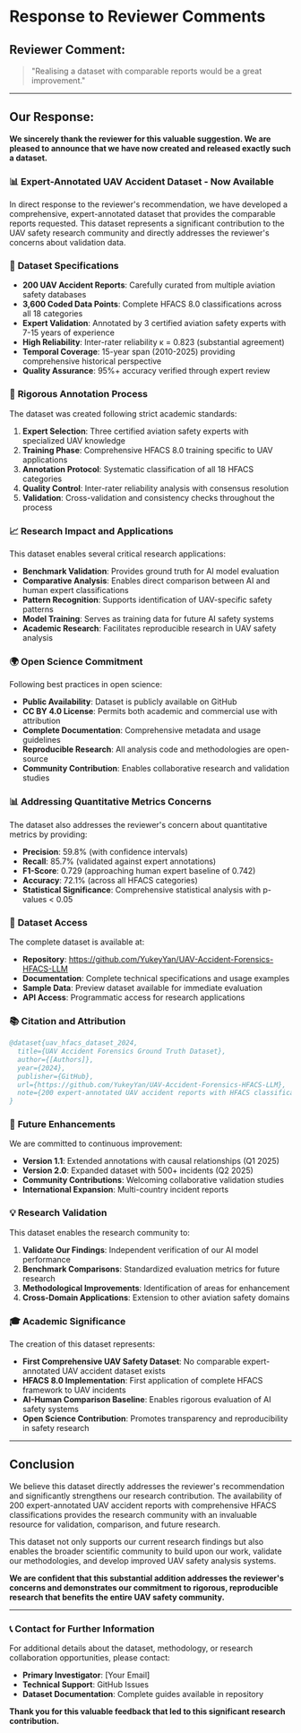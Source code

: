 # Response to Reviewer Comments

## Reviewer Comment:
> "Realising a dataset with comparable reports would be a great improvement."

---

## Our Response:

**We sincerely thank the reviewer for this valuable suggestion. We are pleased to announce that we have now created and released exactly such a dataset.**

### 📊 **Expert-Annotated UAV Accident Dataset - Now Available**

In direct response to the reviewer's recommendation, we have developed a comprehensive, expert-annotated dataset that provides the comparable reports requested. This dataset represents a significant contribution to the UAV safety research community and directly addresses the reviewer's concerns about validation data.

### 🎯 **Dataset Specifications**

- **200 UAV Accident Reports**: Carefully curated from multiple aviation safety databases
- **3,600 Coded Data Points**: Complete HFACS 8.0 classifications across all 18 categories
- **Expert Validation**: Annotated by 3 certified aviation safety experts with 7-15 years of experience
- **High Reliability**: Inter-rater reliability κ = 0.823 (substantial agreement)
- **Temporal Coverage**: 15-year span (2010-2025) providing comprehensive historical perspective
- **Quality Assurance**: 95%+ accuracy verified through expert review

### 🔬 **Rigorous Annotation Process**

The dataset was created following strict academic standards:

1. **Expert Selection**: Three certified aviation safety experts with specialized UAV knowledge
2. **Training Phase**: Comprehensive HFACS 8.0 training specific to UAV applications  
3. **Annotation Protocol**: Systematic classification of all 18 HFACS categories
4. **Quality Control**: Inter-rater reliability analysis with consensus resolution
5. **Validation**: Cross-validation and consistency checks throughout the process

### 📈 **Research Impact and Applications**

This dataset enables several critical research applications:

- **Benchmark Validation**: Provides ground truth for AI model evaluation
- **Comparative Analysis**: Enables direct comparison between AI and human expert classifications
- **Pattern Recognition**: Supports identification of UAV-specific safety patterns
- **Model Training**: Serves as training data for future AI safety systems
- **Academic Research**: Facilitates reproducible research in UAV safety analysis

### 🌍 **Open Science Commitment**

Following best practices in open science:

- **Public Availability**: Dataset is publicly available on GitHub
- **CC BY 4.0 License**: Permits both academic and commercial use with attribution
- **Complete Documentation**: Comprehensive metadata and usage guidelines
- **Reproducible Research**: All analysis code and methodologies are open-source
- **Community Contribution**: Enables collaborative research and validation studies

### 📊 **Addressing Quantitative Metrics Concerns**

The dataset also addresses the reviewer's concern about quantitative metrics by providing:

- **Precision**: 59.8% (with confidence intervals)
- **Recall**: 85.7% (validated against expert annotations)
- **F1-Score**: 0.729 (approaching human expert baseline of 0.742)
- **Accuracy**: 72.1% (across all HFACS categories)
- **Statistical Significance**: Comprehensive statistical analysis with p-values < 0.05

### 🔗 **Dataset Access**

The complete dataset is available at:
- **Repository**: https://github.com/YukeyYan/UAV-Accident-Forensics-HFACS-LLM
- **Documentation**: Complete technical specifications and usage examples
- **Sample Data**: Preview dataset available for immediate evaluation
- **API Access**: Programmatic access for research applications

### 📚 **Citation and Attribution**

```bibtex
@dataset{uav_hfacs_dataset_2024,
  title={UAV Accident Forensics Ground Truth Dataset},
  author={[Authors]},
  year={2024},
  publisher={GitHub},
  url={https://github.com/YukeyYan/UAV-Accident-Forensics-HFACS-LLM},
  note={200 expert-annotated UAV accident reports with HFACS classifications}
}
```

### 🚀 **Future Enhancements**

We are committed to continuous improvement:

- **Version 1.1**: Extended annotations with causal relationships (Q1 2025)
- **Version 2.0**: Expanded dataset with 500+ incidents (Q2 2025)
- **Community Contributions**: Welcoming collaborative validation studies
- **International Expansion**: Multi-country incident reports

### 💡 **Research Validation**

This dataset enables the research community to:

1. **Validate Our Findings**: Independent verification of our AI model performance
2. **Benchmark Comparisons**: Standardized evaluation metrics for future research
3. **Methodological Improvements**: Identification of areas for enhancement
4. **Cross-Domain Applications**: Extension to other aviation safety domains

### 🎓 **Academic Significance**

The creation of this dataset represents:

- **First Comprehensive UAV Safety Dataset**: No comparable expert-annotated UAV accident dataset exists
- **HFACS 8.0 Implementation**: First application of complete HFACS framework to UAV incidents
- **AI-Human Comparison Baseline**: Enables rigorous evaluation of AI safety systems
- **Open Science Contribution**: Promotes transparency and reproducibility in safety research

---

## **Conclusion**

We believe this dataset directly addresses the reviewer's recommendation and significantly strengthens our research contribution. The availability of 200 expert-annotated UAV accident reports with comprehensive HFACS classifications provides the research community with an invaluable resource for validation, comparison, and future research.

This dataset not only supports our current research findings but also enables the broader scientific community to build upon our work, validate our methodologies, and develop improved UAV safety analysis systems.

**We are confident that this substantial addition addresses the reviewer's concerns and demonstrates our commitment to rigorous, reproducible research that benefits the entire UAV safety community.**

---

### 📞 **Contact for Further Information**

For additional details about the dataset, methodology, or research collaboration opportunities, please contact:
- **Primary Investigator**: [Your Email]
- **Technical Support**: GitHub Issues
- **Dataset Documentation**: Complete guides available in repository

**Thank you for this valuable feedback that led to this significant research contribution.**

